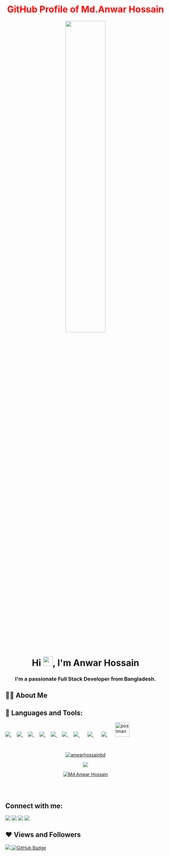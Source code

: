 

<!--
**anwarhossainbd/anwarhossainbd** is a ✨ _special_ ✨ repository because its `README.md` (this file) appears on your GitHub profile.

Here are some ideas to get you started:

- 🔭 I’m currently working on React and NodeJs
- 🌱 I’m currently learning ...
- 👯 I’m looking to collaborate on ...
- 🤔 I’m looking for help with ...
- 💬 Ask me about ...
- 📫 How to reach me: ...
- 😄 Pronouns: ...
- ⚡ Fun fact: ...
-->







<h1 align="center" style="Color:Red" >
  GitHub Profile of Md.Anwar Hossain
</h1>


<p align="center">
<a href="#">
  <img width="50%" height="auto"   src="https://scontent.fdac56-1.fna.fbcdn.net/v/t1.6435-9/p720x720/175429025_131298262341542_7510988185345465801_n.jpg?_nc_cat=107&ccb=1-5&_nc_sid=e3f864&_nc_eui2=AeHNNG6KQ75MxUX2x64JRk0F6cnR5Od49bXpydHk53j1te7bSZPTPH29zcATnC0G28qVuUxhXdJorZJSDMNTzFFF&_nc_ohc=QeLElj1ROqoAX85dsap&_nc_ht=scontent.fdac56-1.fna&oh=390d628af263a011072d658937260672&oe=61783712" height="175px"/>
</a>
  
  </p>


<h1 align="center">Hi <img src="https://raw.githubusercontent.com/MartinHeinz/MartinHeinz/master/wave.gif" width="30px">, I'm Anwar Hossain</h1>
<h3 align="center">I'm a passionate Full Stack Developer from Bangladesh.</h3>



## 🙋‍♂️ About Me






## 🚀 Languages and Tools:

<p align="left"> 
    <a href="https://www.w3.org/html/" target="_blank"> <img src="https://img.icons8.com/color/48/000000/html-5.png"/> </a> &nbsp; &nbsp;
    <a href="https://www.w3schools.com/css/" target="_blank"> <img src="https://img.icons8.com/color/48/000000/css3.png"/> </a> &nbsp; &nbsp;
    <a href="https://getbootstrap.com" target="_blank"> <img src="https://img.icons8.com/color/48/000000/bootstrap.png"/> </a>&nbsp; &nbsp;
    <a href="https://developer.mozilla.org/en-US/docs/Web/JavaScript" target="_blank"> <img src="https://img.icons8.com/color/48/000000/javascript.png"/> </a> &nbsp; &nbsp;
    <a href="https://reactjs.org/" target="_blank"> <img src="https://img.icons8.com/color/48/000000/react-native.png"/> </a> &nbsp; &nbsp;
    <a href="https://redux.js.org" target="_blank"> <img src="https://img.icons8.com/color/48/000000/redux.png"/> </a>&nbsp; &nbsp;
<!--     <a style="padding-right:8px;" href="https://nodejs.org" target="_blank"> <img src="https://img.icons8.com/color/48/000000/nodejs.png"/> </a>  &nbsp; &nbsp; -->
<!--     <a href="https://www.mongodb.com/" target="_blank"> <img src="https://raw.githubusercontent.com/devicons/devicon/master/icons/mongodb/mongodb-original-wordmark.svg" alt="mongodb" width="48" height="48"/> </a> &nbsp; &nbsp; -->
<!--    <a href="https://expressjs.com" target="_blank"> <img src="https://raw.githubusercontent.com/devicons/devicon/master/icons/express/express-original-wordmark.svg" alt="express" width="40" height="40"/> </a> &nbsp; &nbsp; -->
<!--     <a href="https://firebase.google.com/" target="_blank"> <img src="https://img.icons8.com/color/48/000000/firebase.png"/> </a> &nbsp; &nbsp; -->
    <a style="padding-right:8px;" href="https://en.wikipedia.org/wiki/PHP" target="_blank"> <img src="https://img.icons8.com/ios-filled/50/000000/php-logo.png"/> </a> &nbsp; &nbsp;
   <a style="padding-right:8px;" href="https://laravel.com/" target="_blank"> <img src="https://img.icons8.com/fluent/48/000000/laravel.png"/> </a> &nbsp; &nbsp;
   <a style="padding-right:8px;" href="https://www.mysql.com/" target="_blank"> <img src="https://img.icons8.com/fluent/50/000000/mysql-logo.png"/> </a> &nbsp; &nbsp;
    <a href="https://postman.com" target="_blank"> <img src="https://www.vectorlogo.zone/logos/getpostman/getpostman-icon.svg" alt="postman" width="45" height="45"/> </a>

   
</p>


<br/>








<p align="center">
    <a href="https://github.com/anwarhossainbd/github-readme-streak-stats">
        <img title="🔥 Get streak stats for your profile at git.io/streak-stats" alt="anwarhossainbd" src="https://github-readme-streak-stats.herokuapp.com/?user=anwarhossainbd&theme=black-ice&hide_border=true&stroke=0000&background=060A0CD0"/>
    </a>
</p>




<p align="center">
   <img src="https://github-readme-stats.vercel.app/api?username=anwarhossainbd&&show_icons=true&title_color=ffffff&icon_color=bb2acf&text_color=daf7dc&bg_color=151515">
</p>



<p align="center">
   <a href="https://github.com/anwarhossainbd/github-readme-stats"><img alt="Md.Anwar Hossain" src="https://github-readme-stats.vercel.app/api/top-langs/?username=anwarhossainbd&langs_count=8&count_private=true&layout=compact&theme=react&hide_border=true&bg_color=0D1117" /></a>
</p>




 


<br/>
<br/>


<p align="right">
  
  ## Connect with me:

<a href = "https://www.linkedin.com/in/subham-raoniar/"><img src="https://img.icons8.com/fluent/48/000000/linkedin.png"/></a>
<a href = "https://www.facebook.com/saeed.anowar.3348/" target="_blank"><img target="_blank" src="https://img.icons8.com/cute-clipart/50/000000/facebook-new.png"/></a> 
  <a href = "https://twitter.com/subhamraoniar"><img src="https://img.icons8.com/fluent/48/000000/twitter.png"/></a>
<a href = "https://www.youtube.com/channel/UC-NXT1lYAOPa3lrgWXqvuHA"><img src="https://img.icons8.com/color/48/000000/youtube-play.png"/></a>

</p>

## ❤ Views and Followers
<a href="https://github.com/Meghna-DAS/github-profile-views-counter">
    <img src="https://komarev.com/ghpvc/?username=anwarhossainbd">
</a>
<a href="https://github.com/anwarhossainbd?tab=followers"><img src="https://img.shields.io/github/followers/anwarhossainbd?label=Followers&style=social" alt="GitHub Badge"></a>




 







